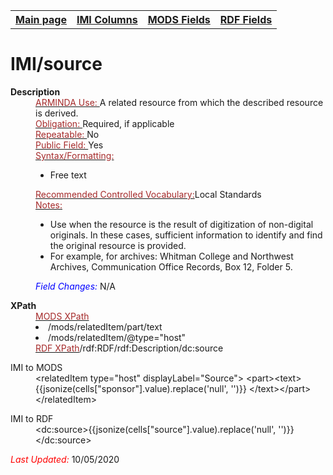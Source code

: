 <!DOCTYPE html>
<html>

<body>
<table style="width:100%">
  <tr>
    <th><a href="index.md">Main page</a></th>
	<th><a href="IMI.md">IMI Columns</a></th>
    <th><a href="MODS.md">MODS Fields</a></th>
    <th><a href="RDF.md">RDF Fields</a></th>
  </tr>
</table>



<h1>IMI/source</h1>
<dl>
  <dt><b>Description</b></dt>
  <dd><ins><font color="brown">ARMINDA Use: </font></ins>A related resource from which the described resource is derived.</dd>
  <dd><ins><font color="brown">Obligation: </font></ins>Required, if applicable</dd>
  <dd><ins><font color="brown">Repeatable: </font></ins>No</dd>
  <dd><ins><font color="brown">Public Field: </font></ins>Yes</dd>
  <dd><ins><font color="brown">Syntax/Formatting: </font></ins>
	<ul>
		<li>Free text</li>
	</ul>
  </dd>
  <dd><ins><font color="brown">Recommended Controlled Vocabulary:</font></ins>Local Standards</dd>
  <dd><ins><font color="brown">Notes: </font></ins>
	<ul>
		<li>Use when the resource is the result of digitization of non-digital originals. In these cases, sufficient information to identify and find the original resource is provided.</li>
		<li>
For example, for archives: Whitman College and Northwest Archives, Communication Office Records, Box 12, Folder 5.</li>
		</ul>
	</dd>
  <dd><font color="blue"><i>Field Changes: </i></font>N/A</dd>
</dl>
<dl>
<dl>
    <dt><b>XPath</b></dt>
	  <dd> <ins><font color="brown">MODS XPath </font></ins>
		<li>/mods/relatedItem/part/text</li>
		<li>/mods/relatedItem/@type="host"</li>
	  </dd>
		<dd> <ins><font color="brown">RDF XPath</font></ins>/rdf:RDF/rdf:Description/dc:source</dd>
<dl>
	<dt>IMI to MODS</dt>
		<dd>&lt;relatedItem type="host" displayLabel="Source"&gt;
&lt;part&gt;&lt;text&gt;{{jsonize(cells["sponsor"].value).replace('null', '')}} 
&lt;/text&gt;&lt;/part&gt;
&lt;/relatedItem&gt;</dd>
</dl>
<dl>
	<dt>IMI to RDF</dt>
		<dd>&lt;dc:source&gt;{{jsonize(cells["source"].value).replace('null', '')}}&lt;/dc:source&gt;</dd>
</dl>
</dl>
	<p><font color="red"><i>Last Updated: </i></font>10/05/2020</p>
</dl>

</body>
</html>